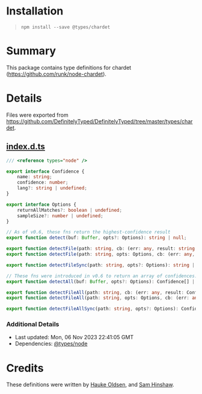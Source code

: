 # Installation
> `npm install --save @types/chardet`

# Summary
This package contains type definitions for chardet (https://github.com/runk/node-chardet).

# Details
Files were exported from https://github.com/DefinitelyTyped/DefinitelyTyped/tree/master/types/chardet.
## [index.d.ts](https://github.com/DefinitelyTyped/DefinitelyTyped/tree/master/types/chardet/index.d.ts)
````ts
/// <reference types="node" />

export interface Confidence {
    name: string;
    confidence: number;
    lang?: string | undefined;
}

export interface Options {
    returnAllMatches?: boolean | undefined;
    sampleSize?: number | undefined;
}

// As of v0.6, these fns return the highest-confidence result
export function detect(buf: Buffer, opts?: Options): string | null;

export function detectFile(path: string, cb: (err: any, result: string | null) => void): void;
export function detectFile(path: string, opts: Options, cb: (err: any, result: string | null) => void): void;

export function detectFileSync(path: string, opts?: Options): string | null;

// These fns were introduced in v0.6 to return an array of confidences.
export function detectAll(buf: Buffer, opts?: Options): Confidence[] | null;

export function detectFileAll(path: string, cb: (err: any, result: Confidence[] | null) => void): void;
export function detectFileAll(path: string, opts: Options, cb: (err: any, result: Confidence[] | null) => void): void;

export function detectFileAllSync(path: string, opts?: Options): Confidence[] | null;

````

### Additional Details
 * Last updated: Mon, 06 Nov 2023 22:41:05 GMT
 * Dependencies: [@types/node](https://npmjs.com/package/@types/node)

# Credits
These definitions were written by [Hauke Oldsen](https://github.com/Gebatzens), and [Sam Hinshaw](https://github.com/samhinshaw).
